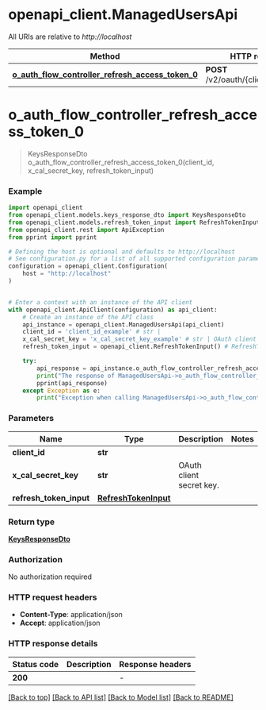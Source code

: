 # openapi_client.ManagedUsersApi

All URIs are relative to *http://localhost*

Method | HTTP request | Description
------------- | ------------- | -------------
[**o_auth_flow_controller_refresh_access_token_0**](ManagedUsersApi.md#o_auth_flow_controller_refresh_access_token_0) | **POST** /v2/oauth/{clientId}/refresh | 


# **o_auth_flow_controller_refresh_access_token_0**
> KeysResponseDto o_auth_flow_controller_refresh_access_token_0(client_id, x_cal_secret_key, refresh_token_input)



### Example


```python
import openapi_client
from openapi_client.models.keys_response_dto import KeysResponseDto
from openapi_client.models.refresh_token_input import RefreshTokenInput
from openapi_client.rest import ApiException
from pprint import pprint

# Defining the host is optional and defaults to http://localhost
# See configuration.py for a list of all supported configuration parameters.
configuration = openapi_client.Configuration(
    host = "http://localhost"
)


# Enter a context with an instance of the API client
with openapi_client.ApiClient(configuration) as api_client:
    # Create an instance of the API class
    api_instance = openapi_client.ManagedUsersApi(api_client)
    client_id = 'client_id_example' # str | 
    x_cal_secret_key = 'x_cal_secret_key_example' # str | OAuth client secret key.
    refresh_token_input = openapi_client.RefreshTokenInput() # RefreshTokenInput | 

    try:
        api_response = api_instance.o_auth_flow_controller_refresh_access_token_0(client_id, x_cal_secret_key, refresh_token_input)
        print("The response of ManagedUsersApi->o_auth_flow_controller_refresh_access_token_0:\n")
        pprint(api_response)
    except Exception as e:
        print("Exception when calling ManagedUsersApi->o_auth_flow_controller_refresh_access_token_0: %s\n" % e)
```



### Parameters


Name | Type | Description  | Notes
------------- | ------------- | ------------- | -------------
 **client_id** | **str**|  | 
 **x_cal_secret_key** | **str**| OAuth client secret key. | 
 **refresh_token_input** | [**RefreshTokenInput**](RefreshTokenInput.md)|  | 

### Return type

[**KeysResponseDto**](KeysResponseDto.md)

### Authorization

No authorization required

### HTTP request headers

 - **Content-Type**: application/json
 - **Accept**: application/json

### HTTP response details

| Status code | Description | Response headers |
|-------------|-------------|------------------|
**200** |  |  -  |

[[Back to top]](#) [[Back to API list]](../README.md#documentation-for-api-endpoints) [[Back to Model list]](../README.md#documentation-for-models) [[Back to README]](../README.md)

